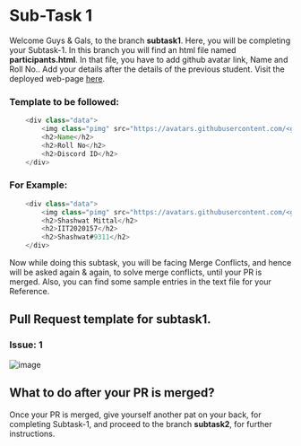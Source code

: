 # Sub-Task 1
Welcome Guys & Gals, to the branch <b>subtask1</b>. Here, you will be completing your Subtask-1.
In this branch you will find an html file named <b>participants.html</b>. In that file, you have to add github avatar link, Name and Roll No..
Add your details after the details of the previous student. Visit the deployed web-page [here](https://geekhaven.github.io/FOSS-APK-MONTH-BRANCHES/participants.html).
### Template to be followed:
```Java
    <div class="data">
        <img class="pimg" src="https://avatars.githubusercontent.com/<github username>" >
        <h2>Name</h2>
        <h2>Roll No</h2>
        <h2>Discord ID</h2>
    </div>
```
### For Example:
```Java
    <div class="data">
        <img class="pimg" src="https://avatars.githubusercontent.com/<github username>" >
        <h2>Shashwat Mittal</h2>
        <h2>IIT2020157</h2>
        <h2>Shashwat#9311</h2>
    </div>
```
         
    
Now while doing this subtask, you will be facing Merge Conflicts, and hence will be asked again & again, to solve merge conflicts, until your PR is merged.
Also, you can find some sample entries in the text file for your Reference.

## Pull Request template for subtask1.
### Issue: 1
![image](https://user-images.githubusercontent.com/75938293/149146732-462d3f35-a13f-431a-9f79-e8934ff19d90.png)


## What to do after your PR is merged?
Once your PR is merged, give yourself another pat on your back, for completing Subtask-1, and proceed to the branch <b>subtask2</b>, for further instructions.
